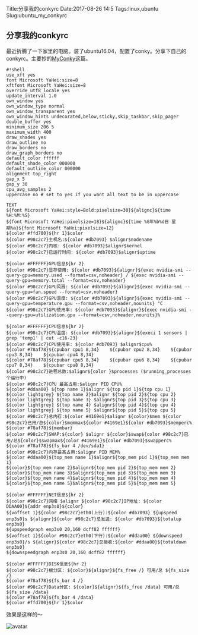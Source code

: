 Title:分享我的conkyrc
Date:2017-08-26 14:5
Tags:linux,ubuntu
Slug:ubuntu_my_conkyrc

分享我的conkyrc
-------------


最近折腾了一下家里的电脑。装了ubuntu16.04，配置了conky。分享下自己的conkyrc。主要抄的[MyConky](http://martinsosic.com/linux/2015/07/06/my-conky.html)这篇。

    #!shell
    use_xft yes
    font Microsoft YaHei:size=8
    xftfont Microsoft YaHei:size=8
    override_utf8_locale yes
    update_interval 1.0
    own_window yes
    own_window_type normal
    own_window_transparent yes
    own_window_hints undecorated,below,sticky,skip_taskbar,skip_pager
    double_buffer yes
    minimum_size 206 5
    maximum_width 400
    draw_shades yes
    draw_outline no
    draw_borders no
    draw_graph_borders no
    default_color ffffff
    default_shade_color 000000
    default_outline_color 000000
    alignment top_right
    gap_x 5
    gap_y 30
    cpu_avg_samples 2
    uppercase no # set to yes if you want all text to be in uppercase

    TEXT
    ${font Microsoft YaHei:style=Bold:pixelsize=30}${alignc}${time %H:%M:%S}
    ${font Microsoft YaHei:pixelsize=18}${alignc}${time %G年%b%d日 星期%a}${font Microsoft YaHei:pixelsize=12}
    ${color #ffd700}${hr 1}$color
    ${color #98c2c7}主机名:${color #db7093} $alignr$nodename
    ${color #98c2c7}内核: ${color #db7093}$alignr$kernel
    ${color #98c2c7}已运行时间: ${color #db7093}$alignr$uptime

    ${color #FFFFFF}GPU信息${hr 2}
    ${color #98c2c7}显存使用: ${color #db7093}${alignr}${exec nvidia-smi --query-gpu=memory.used --format=csv,noheader} / ${exec nvidia-smi --query-gpu=memory.total --format=csv,noheader}
    ${color #98c2c7}GPU风扇: ${color #db7093}${alignr}${exec nvidia-smi --query-gpu=fan.speed --format=csv,noheader}
    ${color #98c2c7}GPU温度: ${color #db7093}${alignr}${exec nvidia-smi --query-gpu=temperature.gpu --format=csv,noheader,nounits} °C
    ${color #98c2c7}GPU使用率: ${color #db7093}${alignr}${exec nvidia-smi --query-gpu=utilization.gpu --format=csv,noheader,nounits}%

    ${color #FFFFFF}CPU信息${hr 2}
    ${color #98c2c7}CPU温度: ${color #db7093}${alignr}${execi 1 sensors | grep 'temp1' | cut -c16-23}
    ${color #98c2c7}CPU使用率: ${color #db7093} $alignr$cpu%
    ${color #78af78}${cpubar cpu1 8,34}    ${cpubar cpu2 8,34}    ${cpubar cpu3 8,34}    ${cpubar cpu4 8,34}
    ${color #78af78}${cpubar cpu5 8,34}    ${cpubar cpu6 8,34}    ${cpubar cpu7 8,34}    ${cpubar cpu8 8,34}
    ${color #98c2c7}进程总数:$alignr${color }$processes ($running_processes 个运行中)
    ${color #98c2c7}CPU 最高占用:$alignr PID CPU%
    ${color #ddaa00} ${top name 1}$alignr ${top pid 1}${top cpu 1}
    ${color lightgrey} ${top name 2}$alignr ${top pid 2}${top cpu 2}
    ${color lightgrey} ${top name 3} $alignr${top pid 3}${top cpu 3}
    ${color lightgrey} ${top name 4} $alignr${top pid 4}${top cpu 4}
    ${color lightgrey} ${top name 5} $alignr${top pid 5}${top cpu 5}
    ${color #98c2c7}总内存:${color #4169e1}$alignr ${color}$mem ${color #98c2c7}已用/总${color}$memmax${color #4169e1}${color #db7093}$memperc%
    ${color #78af78}${membar}
    ${color #98c2c7}SWAP:${color} $alignr ${color}$swap${color #98c2c7}已用/总${color}$swapmax${color #4169e1}${color #db7093}$swapperc%
    ${color #78af78}${fs_bar 4 /dev/sda1}
    ${color #98c2c7}内存最高占用:$alignr PID MEM%
    ${color #ddaa00}${top_mem name 1}$alignr${top_mem pid 1}${top_mem mem 1}
    ${color}${top_mem name 2}$alignr${top_mem pid 2}${top_mem mem 2}
    ${color}${top_mem name 3}$alignr${top_mem pid 3}${top_mem mem 3}
    ${color}${top_mem name 4}$alignr${top_mem pid 4}${top_mem mem 4}
    ${color}${top_mem name 5}$alignr${top_mem pid 5}${top_mem mem 5}

    ${color #FFFFFF}NET信息${hr 2}
    ${color #98c2c7}网络 $alignr ${color #98c2c7}IP地址: ${color DDAA00}${addr enp3s0}${color}
    ${voffset 1}${color #98c2c7}eth0(上行):${color #db7093} ${upspeed enp3s0}s ${alignr}${color #98c2c7}总发送: ${color #db7093}${totalup enp3s0}
    ${upspeedgraph enp3s0 20,160 dcff82 ffffff}
    ${voffset 1}${color #98c2c7}eth0(下行):${color #ddaa00} ${downspeed enp3s0}/s ${alignr}${color #98c2c7}总接收:${color #ddaa00}${totaldown enp3s0}
    ${downspeedgraph enp3s0 20,160 dcff82 ffffff}

    ${color #FFFFFF}DISK信息${hr 2}
    ${color #98c2c7}根分区: ${color}${alignr}${fs_free /} 可用/总 ${fs_size /}
    ${color #78af78}${fs_bar 4 /}
    ${color #98c2c7}Data分区: ${color}${alignr}${fs_free /data} 可用/总 ${fs_size /data}
    ${color #78af78}${fs_bar 4 /data}
    ${color #ffd700}${hr 1}$color


效果是这样的～

![avatar](/static/img/ubuntu_desktop.png)